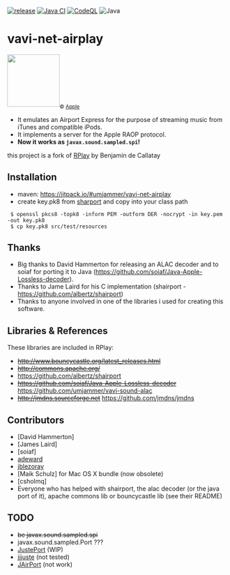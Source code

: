 [![release](https://jitpack.io/v/umjammer/vavi-net-airplay.svg)](https://jitpack.io/#umjammer/vavi-net-airplay)
[![Java CI](https://github.com/umjammer/vavi-net-airplay/actions/workflows/maven.yml/badge.svg)](https://github.com/umjammer/vavi-net-airplay/actions/workflows/maven.yml)
[![CodeQL](https://github.com/umjammer/vavi-net-airplay/actions/workflows/codeql-analysis.yml/badge.svg)](https://github.com/umjammer/vavi-net-airplay/actions/workflows/codeql-analysis.yml)
![Java](https://img.shields.io/badge/Java-8-b07219)

# vavi-net-airplay

<img src="https://user-images.githubusercontent.com/493908/194700385-798943fc-1cef-433f-a2ba-255bc5df4721.jpg" width="120"/><sub>© <a href="https://www.apple.com/airplay/">Apple</a></sub>

 * It emulates an Airport Express for the purpose of streaming music from iTunes and compatible iPods.
 * It implements a server for the Apple RAOP protocol.
 * **Now it works as `javax.sound.sampled.spi`!**

this project is a fork of [RPlay](https://github.com/bencall/RPlay) by Benjamin de Callatay

## Installation

 * maven: https://jitpack.io/#umjammer/vavi-net-airplay
 * create key.pk8 from [sharport](https://github.com/albertz/shairport/blob/3892180dde4aefec7a97581d9beda8bee7f68fa8/shairport.c#L1156-L1178) and copy into your class path

```shell
 $ openssl pkcs8 -topk8 -inform PEM -outform DER -nocrypt -in key.pem -out key.pk8
 $ cp key.pk8 src/test/resources
```

## Thanks

 * Big thanks to David Hammerton for releasing an ALAC decoder and to soiaf for porting it to Java (https://github.com/soiaf/Java-Apple-Lossless-decoder).
 * Thanks to Jame Laird for his C implementation (shairport - https://github.com/albertz/shairport)
 * Thanks to anyone involved in one of the libraries i used for creating this software.

## Libraries & References

These libraries are included in RPlay:

 * ~~http://www.bouncycastle.org/latest_releases.html~~
 * ~~http://commons.apache.org/~~
 * https://github.com/albertz/shairport
 * ~~https://github.com/soiaf/Java-Apple-Lossless-decoder~~ https://github.com/umjammer/vavi-sound-alac
 * ~~http://jmdns.sourceforge.net~~ https://github.com/jmdns/jmdns

## Contributors

 * [David Hammerton]
 * [James Laird]
 * [soiaf]
 * [adeward](https://github.com/adeward)
 * [jblezoray](https://github.com/jblezoray)
 * [Maik Schulz] for Mac OS X bundle (now obsolete)
 * [csholmq]
 * Everyone who has helped with shairport, the alac decoder (or the java port of it), apache commons lib or bouncycastle lib (see their README)

## TODO

 * ~~be javax.sound.sampled.spi~~
 * javax.sound.sampled.Port ???
 * [JustePort](http://nanocrew.net/software/justeport/) (WIP)
 * [jjjuste](http://www.acooke.org/jara/jjjuste/) (not tested)
 * [JAirPort](https://github.com/froks/JAirPort) (not work)